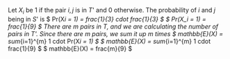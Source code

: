 Let $X_i$ be 1 if the pair ${i,j}$ is in $T$' and 0 otherwise. 
The probability of $i$ and $j$ being in $S$' is $ Pr(X*i = 1) = frac{1}{3} cdot frac{1}{3} $ 
$ Pr(X_i = 1) = frac{1}{9} $ 
There are $m$ pairs in $T$, and we are calculating the number of pairs in $T$'. 
Since there are $m$ pairs, we sum it up $m$ times 
$ mathbb{E}(X) = sum*{i=1}^{m} 1 cdot Pr(X*i = 1) $ 
$ mathbb{E}(X) = sum*{i=1}^{m} 1 cdot frac{1}{9} $ 
$ mathbb{E}(X) = frac{m}{9} $
